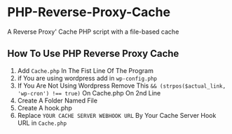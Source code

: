 # PHP-Reverse-Proxy-Cache
A Reverse Proxy' Cache PHP script with a file-based cache
## How To Use PHP Reverse Proxy Cache
1. Add `Cache.php` In The Fist Line Of The Program
2. if You are using wordpress add in `wp-config.php`
3. If You Are Not Using Wordpress Remove This  `&& (strpos($actual_link, 'wp-cron') !== true)` On Cache.php On 2nd Line
4. Create A Folder Named File
5. Create A hook.php
6. Replace `YOUR CACHE SERVER WEBHOOK URL` By Your Cache Server Hook URL in `Cache.php`
